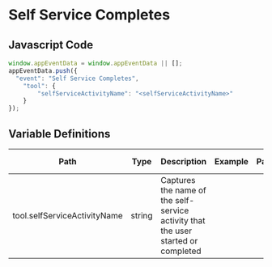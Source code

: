 # Self Service Completes

### 

## Javascript Code
```js
window.appEventData = window.appEventData || [];
appEventData.push({
  "event": "Self Service Completes",
    "tool": {
        "selfServiceActivityName": "<selfServiceActivityName>"
    }
});
```

## Variable Definitions

|Path|Type|Description|Example|Pattern|Min Length|Max Length|Minimum|Maximum|Multiple Of|
| --- | --- | --- | --- | --- | --- | --- | --- | --- | --- |
|tool.selfServiceActivityName|string|Captures the name of the self-service activity that the user started or completed||||||||




